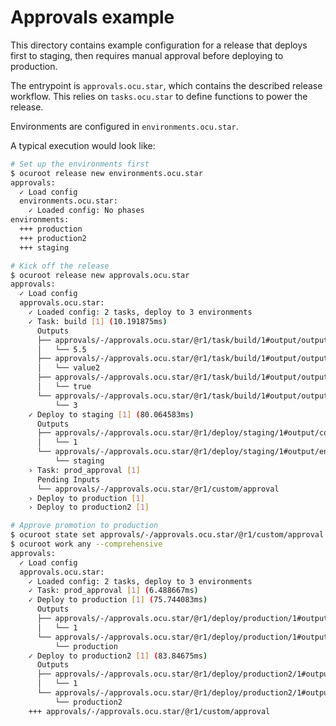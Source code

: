 # Approvals example

This directory contains example configuration for a release that deploys first to staging, then
requires manual approval before deploying to production.

The entrypoint is `approvals.ocu.star`, which contains the described release workflow. This relies
on `tasks.ocu.star` to define functions to power the release.

Environments are configured in `environments.ocu.star`.

A typical execution would look like:

```bash
# Set up the environments first
$ ocuroot release new environments.ocu.star
approvals:
  ✓ Load config
  environments.ocu.star:
    ✓ Loaded config: No phases
environments:
  +++ production
  +++ production2
  +++ staging

# Kick off the release
$ ocuroot release new approvals.ocu.star
approvals:
  ✓ Load config
  approvals.ocu.star:
    ✓ Loaded config: 2 tasks, deploy to 3 environments
    ✓ Task: build [1] (10.191875ms)
      Outputs
      ├── approvals/-/approvals.ocu.star/@r1/task/build/1#output/output1
      │   └── 5.5
      ├── approvals/-/approvals.ocu.star/@r1/task/build/1#output/output2
      │   └── value2
      ├── approvals/-/approvals.ocu.star/@r1/task/build/1#output/output3
      │   └── true
      └── approvals/-/approvals.ocu.star/@r1/task/build/1#output/output4
          └── 3
    ✓ Deploy to staging [1] (80.064583ms)
      Outputs
      ├── approvals/-/approvals.ocu.star/@r1/deploy/staging/1#output/count
      │   └── 1
      └── approvals/-/approvals.ocu.star/@r1/deploy/staging/1#output/env_name
          └── staging
    › Task: prod_approval [1]
      Pending Inputs
      └── approvals/-/approvals.ocu.star/@r1/custom/approval
    › Deploy to production [1]
    › Deploy to production2 [1]

# Approve promotion to production
$ ocuroot state set approvals/-/approvals.ocu.star/@r1/custom/approval 1
$ ocuroot work any --comprehensive
approvals:
  ✓ Load config
  approvals.ocu.star:
    ✓ Loaded config: 2 tasks, deploy to 3 environments
    ✓ Task: prod_approval [1] (6.488667ms)
    ✓ Deploy to production [1] (75.744083ms)
      Outputs
      ├── approvals/-/approvals.ocu.star/@r1/deploy/production/1#output/count
      │   └── 1
      └── approvals/-/approvals.ocu.star/@r1/deploy/production/1#output/env_name
          └── production
    ✓ Deploy to production2 [1] (83.84675ms)
      Outputs
      ├── approvals/-/approvals.ocu.star/@r1/deploy/production2/1#output/count
      │   └── 1
      └── approvals/-/approvals.ocu.star/@r1/deploy/production2/1#output/env_name
          └── production2
    +++ approvals/-/approvals.ocu.star/@r1/custom/approval
```